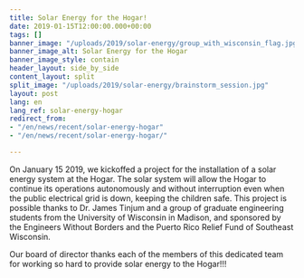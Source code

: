 ```yaml
---
title: Solar Energy for the Hogar!
date: 2019-01-15T12:00:00.000+00:00
tags: []
banner_image: "/uploads/2019/solar-energy/group_with_wisconsin_flag.jpg"
banner_image_alt: Solar Energy for the Hogar
banner_image_style: contain
header_layout: side_by_side
content_layout: split
split_image: "/uploads/2019/solar-energy/brainstorm_session.jpg"
layout: post
lang: en
lang_ref: solar-energy-hogar
redirect_from:
- "/en/news/recent/solar-energy-hogar"
- "/en/news/recent/solar-energy-hogar/"

---
```

On January 15 2019, we kickoffed a project for the installation of a solar energy system at the Hogar. The solar system will allow the Hogar to continue its operations autonomously and without interruption even when the public electrical grid is down, keeping the children safe.  This project is possible thanks to Dr. James Tinjum and a group of graduate engineering students from the University of Wisconsin in Madison, and sponsored by the Engineers Without Borders and the Puerto Rico Relief Fund of Southeast Wisconsin.

Our board of director thanks each of the members of this dedicated team for working so hard to provide solar energy to the Hogar!!!